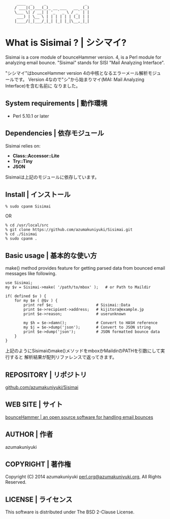          ____  _     _                 _ 
        / ___|(_)___(_)_ __ ___   __ _(_)
        \___ \| / __| | '_ ` _ \ / _` | |
         ___) | \__ \ | | | | | | (_| | |
        |____/|_|___/_|_| |_| |_|\__,_|_|
                                 

What is Sisimai ? | シシマイ?
=============================

Sisimai is a core module of bounceHammer version. 4, is a Perl module for 
analyzing email bounce. "Sisimai" stands for SISI "Mail Analyzing Interface".

"シシマイ"はbounceHammer version 4の中核となるエラーメール解析モジュールです。
Version 4なので"シ"から始まりマイ(MAI: Mail Analyzing Interface)を含む名前に
なりました。

System requirements | 動作環境
------------------------------

* Perl 5.10.1 or later

Dependencies | 依存モジュール
-----------------------------
Sisimai relies on:

* __Class::Accessor::Lite__
* __Try::Tiny__
* __JSON__

Sisimaiは上記のモジュールに依存しています。

Install | インストール
----------------------

    % sudo cpanm Sisimai

OR
    
    % cd /usr/local/src
    % git clone https://github.com/azumakuniyuki/Sisimai.git
    % cd ./Sisimai
    % sudo cpanm .


Basic usage | 基本的な使い方
----------------------------
make() method provides feature for getting parsed data from bounced email 
messages like following.

    use Sisimai;
    my $v = Sisimai->make( '/path/to/mbox' );   # or Path to Maildir

    if( defined $v ) {
        for my $e ( @$v ) {
            print ref $e;                   # Sisimai::Data
            print $e->recipient->address;   # kijitora@example.jp
            print $e->reason;               # userunknown

            my $h = $e->damn();             # Convert to HASH reference
            my $j = $e->dump('json');       # Convert to JSON string
            print $e->dump('json');         # JSON formatted bounce data
        }
    }

上記のようにSisimaiのmake()メソッドをmboxかMaildirのPATHを引数にして実行すると
解析結果が配列リファレンスで返ってきます。

REPOSITORY | リポジトリ
-----------------------
[github.com/azumakuniyuki/Sisimai](https://github.com/azumakuniyuki/Sisimai)

WEB SITE | サイト
-----------------
[bounceHammer | an open source software for handling email bounces](http://bouncehammer.jp/)

AUTHOR | 作者
-------------
azumakuniyuki

COPYRIGHT | 著作権
------------------
Copyright (C) 2014 azumakuniyuki <perl.org@azumakuniyuki.org>,
All Rights Reserved.

LICENSE | ライセンス
--------------------
This software is distributed under The BSD 2-Clause License.

